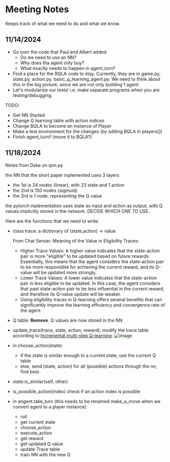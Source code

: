# Meeting Notes
Keeps track of what we need to do and what we know.

## 11/14/2024
- Go over the code that Paul and Albert added
    - Do we need to use an NN? 
    - Why does tha agent only buy?
    - What exactly needs to happen in agent_turn?
- Find a place for the BQLA code to stay. Currently, they are in game.py, state.py, action.py, basic_q_learning_agent.py. We need to think about this in the big picture, since we are not only building 1 agent.
- Let's modularize our tests! i.e. make separate programs when you are testing/debugging.

TODO:

- Get NN Started
- Change Q learning table with action indices
- Change BQLA to become an instance of Player
- Make a test environment for the changes (by adding BQLA in players[])
- Finish agent_turn!! (move it to BQLA?)

## 11/18/2024
Notes from Dake on qnn.py

the NN that the short paper inplemented uses 3 layers
- the 1st is 24 nodes (linear), with 23 state and 1 action
- the 2nd is 150 nodes (sigmoid)
- the 3rd is 1 node, representing the Q value

the pytorch inplementation uses state as input and action as output, 
with Q values implicitly stored in the network. DECIDE WHICH ONE TO USE.

Here are the functions that we need to write:

- class trace:
  a dictionary of (state,action) -> value
  
  From Chat Sensei: Meaning of the Value in Eligibility Traces:
  - Higher Trace Values: A higher value indicates that the state-action pair is more "eligible" to be updated based on future rewards. Essentially, this means that the agent considers the state-action pair to be more responsible for achieving the current reward, and its Q-value will be updated more strongly.
  - Lower Trace Values: A lower value indicates that the state-action pair is less eligible to be updated. In this case, the agent considers that past state-action pair to be less influential in the current reward, and therefore its Q-value update will be weaker.
  - Using eligibility traces in Q-learning offers several benefits that can significantly improve the learning efficiency and convergence rate of the agent.

- Q table: **Remove**. Q values are now stored in the NN
  
- update_trace(trace, state, action, reward):
  modify the trace table according to [Incremental multi-step Q-learning](https://link.springer.com/article/10.1007/BF00114731):
![image](https://github.com/user-attachments/assets/c876b13d-1182-458a-8a7b-cecd84b973c7)

- in choose_action(state)
    - if the state is similar enough to a current state, use the current Q table
    - else, send (state, action) for all (possible) actions through the nn, find best.

- state.is_similar(self, other)
  
- is_possible_action(index)
    check if an action index is possible
  
- in angent.take_turn (this needs to be renamed make_a_move when we convert agent to a player instance):
    - roll
    - get current state
    - choose_action
    - execute_action
    - get reward
    - get updated Q value
    - update Trace table
    - train NN with the new Q


    

